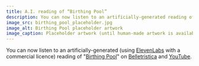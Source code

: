 ```yaml
---
title: A.I. reading of “Birthing Pool”
description: You can now listen to an artificially-generated reading of Birthing Pool.
image_src: birthing_pool_placeholder.jpg
image_alt: Birthing Pool placeholder artwork
image_caption: Placeholder artwork (until human-made artwork is available) generated by Schizoid Nightmares on April 14, 2023, using <a href='https://creator.nightcafe.studio/creation/CDxGVor8kqRB81q3qd1n' target='_blank'>NightCafe</a> (Stable Diffusion v1.5), licensed under <a href='https://creativecommons.org/publicdomain/zero/1.0/' target='_blank'>CC0 1.0</a>.
---
```


You can now listen to an artificially-generated (using <a href="https://beta.elevenlabs.io/" target="_blank">ElevenLabs</a> with a commercial licence) reading of "[Birthing Pool](/anthology-i/flesh-run/birthing-pool/)" on <a href="https://belletristica.com/en/books/52043-schizoid-nightmares-anthology-i/chapter/291632-flesh-run-i-birthing-pool">Belletristica</a> and <a href="https://www.youtube.com/watch?v=BQG7Tx-QaIQ" target="_blank">YouTube</a>.